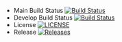 - Main Build Status [![Build Status](https://travis-ci.com/liamcosgrove30/EdiNapSoftwareMethodsGroupA.svg?branch=main)](https://travis-ci.com/liamcosgrove30/EdiNapSoftwareMethodsGroupA)
- Develop Build Status [![Build Status](https://travis-ci.com/liamcosgrove30/EdiNapSoftwareMethodsGroupA.svg?branch=Develop)](https://travis-ci.com/liamcosgrove30/EdiNapSoftwareMethodsGroupA)
- License [![LICENSE](https://img.shields.io/github/license/Liamcosgrove30/EdiNapSoftwareMethodsGroupA.svg?style=flat-square)](https://github.com/Liamcosgrove30/EdiNapSoftwareMethodsGroupA/blob/master/LICENSE)
- Release [![Releases](https://img.shields.io/github/release/Liamcosgrove30/EdiNapSoftwareMethodsGroupA/all.svg?style=flat-square)](https://github.com/Liamcosgrove30/EdiNapSoftwareMethodsGroupA/releases)
